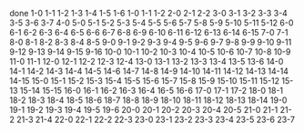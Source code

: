 done
1-0
1-1
1-2
1-3
1-4
1-5
1-6
1-0
1-1
1-2
2-0
2-1
2-2
3-0
3-1
3-2
3-3
3-4
3-5
3-6
3-7
4-0
5-0
5-1
5-2
5-3
5-4
5-5
5-6
5-7
5-8
5-9
5-10
5-11
5-12
6-0
6-1
6-2
6-3
6-4
6-5
6-6
6-7
6-8
6-9
6-10
6-11
6-12
6-13
6-14
6-15
7-0
7-1
8-0
8-1
8-2
8-3
8-4
8-5
9-0
9-1
9-2
9-3
9-4
9-5
9-6
9-7
9-8
9-9
9-10
9-11
9-12
9-13
9-14
9-15
9-16
10-0
10-1
10-2
10-3
10-4
10-5
10-6
10-7
10-8
10-9
11-0
11-1
12-0
12-1
12-2
12-3
12-4
13-0
13-1
13-2
13-3
13-4
13-5
13-6
14-0
14-1
14-2
14-3
14-4
14-5
14-6
14-7
14-8
14-9
14-10
14-11
14-12
14-13
14-14
14-15
15-0
15-1
15-2
15-3
15-4
15-5
15-6
15-7
15-8
15-9
15-10
15-11
15-12
15-13
15-14
15-15
16-0
16-1
16-2
16-3
16-4
16-5
16-6
17-0
17-1
17-2
18-0
18-1
18-2
18-3
18-4
18-5
18-6
18-7
18-8
18-9
18-10
18-11
18-12
18-13
18-14
19-0
19-1
19-2
19-3
19-4
19-5
19-6
20-0
20-1
20-2
20-3
20-4
20-5
21-0
21-1
21-2
21-3
21-4
22-0
22-1
22-2
22-3
23-0
23-1
23-2
23-3
23-4
23-5
23-6
23-7
